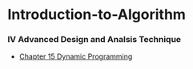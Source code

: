 # Introduction-to-Algorithm

### IV Advanced Design and Analsis Technique  
- [Chapter 15 Dynamic Programming](./code/ch15/readme.md)   

